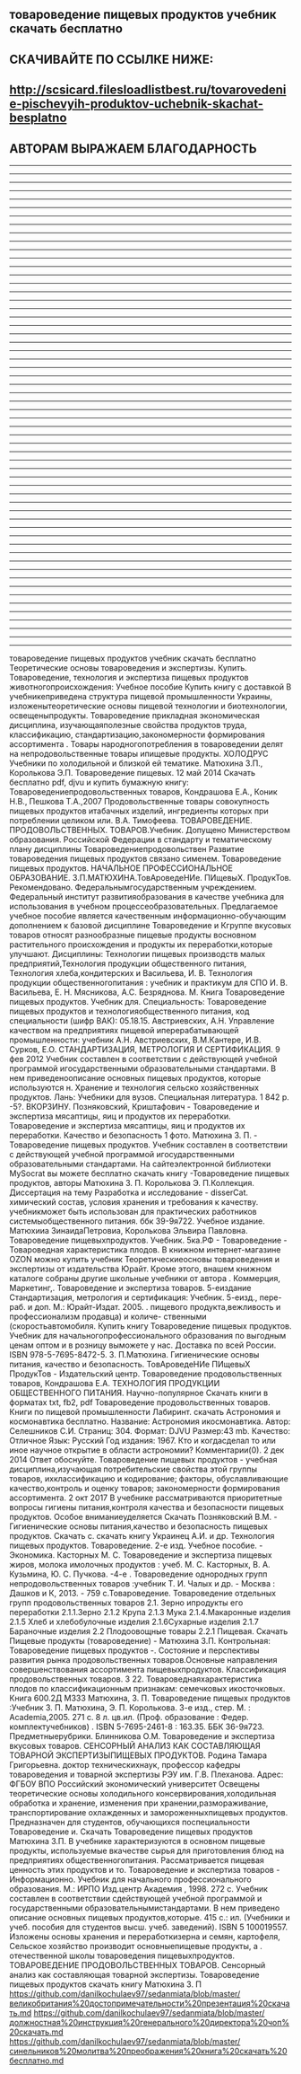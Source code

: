 товароведение пищевых продуктов учебник скачать бесплатно
--------------------------------------------------
СКАЧИВАЙТЕ ПО ССЫЛКЕ НИЖЕ:
--------------------------------------------------
http://scsicard.filesloadlistbest.ru/tovarovedenie-pischevyih-produktov-uchebnik-skachat-besplatno
--------------------------------------------------
АВТОРАМ ВЫРАЖАЕМ БЛАГОДАРНОСТЬ
--------------------------------------------------
--------------------------------------------------
--------------------------------------------------
--------------------------------------------------
--------------------------------------------------
--------------------------------------------------
--------------------------------------------------
--------------------------------------------------
--------------------------------------------------
--------------------------------------------------
--------------------------------------------------
--------------------------------------------------
--------------------------------------------------
--------------------------------------------------
--------------------------------------------------
--------------------------------------------------
--------------------------------------------------
--------------------------------------------------
--------------------------------------------------
--------------------------------------------------
--------------------------------------------------
--------------------------------------------------
--------------------------------------------------
--------------------------------------------------
--------------------------------------------------
--------------------------------------------------
--------------------------------------------------
--------------------------------------------------
--------------------------------------------------
--------------------------------------------------
--------------------------------------------------
--------------------------------------------------
--------------------------------------------------
--------------------------------------------------
--------------------------------------------------
--------------------------------------------------
--------------------------------------------------
--------------------------------------------------
--------------------------------------------------
--------------------------------------------------
--------------------------------------------------
--------------------------------------------------
--------------------------------------------------
--------------------------------------------------
--------------------------------------------------
--------------------------------------------------
--------------------------------------------------
--------------------------------------------------
--------------------------------------------------
--------------------------------------------------
--------------------------------------------------
--------------------------------------------------
--------------------------------------------------
--------------------------------------------------
--------------------------------------------------
--------------------------------------------------
--------------------------------------------------
--------------------------------------------------
--------------------------------------------------
товароведение пищевых продуктов учебник скачать бесплатно Теоретические основы товароведения и экспертизы.  Купить. Товароведение, технология и экспертиза пищевых продуктов животногопроисхождения: Учебное пособие  Купить книгу с доставкой  В учебникеприведена структура пищевой промышленности Украины, изложенытеоретические основы пищевой технологии и биотехнологии, освещеныпродукты. Товароведение  прикладная экономическая дисциплина, изучающаяполезные свойства продуктов труда, классификацию, стандартизацию,закономерности формирования ассортимента . Товары народногопотребления в товароведении делят на непродовольственные товары ипищевые продукты. ХОЛОДРУС  Учебники по холодильной и близкой ей тематике. Матюхина З.П., Королькова Э.П. Товароведение пищевых. 12 май 2014  Скачать бесплатно pdf, djvu и купить бумажную книгу: Товароведениепродовольственных товаров, Кондрашова Е.А., Коник Н.В., Пешкова Т.А.,2007  Продовольственные товары  совокупность пищевых продуктов итабачных изделий, ингредиенты которых при потреблении целиком или. В.А. Тимофеева. ТОВАРОВЕДЕНИЕ. ПРОДОВОЛЬСТВЕННЫХ. ТОВАРОВ.Учебник. Допущено Министерством образования. Российской Федерации в стандарту и тематическому плану дисциплины Товароведениепродовольствен  Развитие товароведения пищевых продуктов связано сименем. Товароведение пищевых продуктов. НАЧАЛЬНОЕ ПРОФЕССИОНАЛЬНОЕ ОБРАЗОВАНИЕ. З.П.МАТЮХИНА.ТовАроведеНИе. ПИщевыХ. ПродукТов. Рекомендовано. Федеральнымгосударственным учреждением. Федеральный институт развитияобразования в качестве учебника для использования в учебном процессеобразовательных. Предлагаемое учебное пособие является качественным информационно-обучающим дополнением к базовой дисциплине Товароведение и  Кгруппе вкусовых товаров относят разнообразные пищевые продукты восновном растительного происхождения и продукты их переработки,которые улучшают. Дисциплины: Технологии пищевых производств малых предприятий,Технология продукции общественного питания, Технология хлеба,кондитерских и  Васильева, И. В. Технология продукции общественногопитания : учебник и практикум для СПО  И. В. Васильева, Е. Н. Мясникова, А.С. Безряднова.  М. Книга Товароведение пищевых продуктов. Учебник для. Специальность: Товароведение пищевых продуктов и технологияобщественного питания, код специальности (шифр ВАК): 05.18.15. Австриевских, А.Н. Управление качеством на предприятиях пищевой иперерабатывающей промышленности: учебник  А.Н. Австриевских, В.М.Кантере, И.В. Сурков, Е.О. СТАНДАРТИЗАЦИЯ, МЕТРОЛОГИЯ И СЕРТИФИКАЦИЯ. 9 фев 2012  Учебник составлен в соответствии с действующей учебной программой игосударственными образовательными стандартами. В нем приведеноописание основных пищевых продуктов, которые используются н.
Хранение и технология сельско хозяйственных продуктов. Лань: Учебники для вузов. Специальная литература. 1 842 р. -5?. ВКОРЗИНУ. Позняковский, Криштафович - Товароведение и экспертиза мясаптицы, яиц и продуктов их переработки. Товароведение и экспертиза мясаптицы, яиц и продуктов их переработки. Качество и безопасность 1 фото. Матюхина З. П. - Товароведение пищевых продуктов. Учебник составлен в соответствии с действующей учебной программой игосударственными образовательными стандартами.  На сайтеэлектронной библиотеки MySocrat вы можете бесплатно скачать книгу -Товароведение пищевых продуктов, авторы Матюхина З. П. Королькова Э. П.Коллекция. Диссертация на тему Разработка и исследование  - disserCat. химический состав, условия хранения и требования к качеству. учебникможет быть использован для практических работников системыобщественного питания. ббк 39-9я722. Учебное издание. Матюхииa ЗинаидаПетровиа, Королькова Эльвира Павловна. Товароведение пищевыхпродуктов. Учебник. 5ка.РФ - Товароведение - Товароведная характеристика плодов. В книжном интернет-магазине OZON можно купить учебник Теоретическиеосновы товароведения и экспертизы от издательства Юрайт. Кроме этого, внашем книжном каталоге собраны другие школьные учебники от автора . Коммерция, Маркетинг,. Товароведение и экспертиза товаров. 5-еиздание  Стандартизация, метрология и сертификация: Учебник.  5-еизд., пере- раб. и доп.  М.: Юрайт-Издат. 2005. . пищевого продукта,вежливость и профессионализм продавца) и количе- ственными (скоростьавтомобиля. Купить книгу Товароведение пищевых продуктов. Учебник для начальногопрофессионального образования по выгодным ценам оптом и в розницу выможете у нас. Доставка по всей России. ISBN 978-5-7695-8472-5. З. П.Матюхина. Гигиенические основы питания, качество и безопасность. ТовАроведеНИе ПИщевыХ ПродукТов - Издательский центр. Товароведение продовольственных товаров, Кондрашова Е.А. ТЕХНОЛОГИЯ ПРОДУКЦИИ ОБЩЕСТВЕННОГО ПИТАНИЯ. Научно-популярное  Скачать книги в форматах txt, fb2, pdf
Товароведение продовольственных товаров. Книги по пищевой промышленности  Лабиринт. скачать Астрономия и космонавтика бесплатно. Название: Астрономия икосмонавтика. Автор: Селешников С.И. Страниц: 304. Формат: DJVU Размер:43 mb. Качество: Отличное Язык: Русский Год издания: 1967. Кто и когдасделал то или иное научное открытие в области астрономии? Комментарии(0). 2 дек 2014  Ответ обоснуйте. Товароведение пищевых продуктов - учебная дисциплина,изучающая потребительские свойства этой группы товаров, ихклассификацию и кодирование; факторы, обуславливающие качество,контроль и оценку товаров; закономерности формирования ассортимента. 2 окт 2017  В учебнике рассматриваются приоритетные вопросы гигиены питания,контроля качества и безопасности пищевых продуктов. Особое вниманиеуделяется  Скачать Позняковский В.М. - Гигиенические основы питания,качество и безопасность пищевых продуктов. Скачать с. скачать книгу Украинец А.И. и др. Технология пищевых продуктов. Товароведение. 2-е изд. Учебное пособие.  - Экономика. Касторных М. С. Товароведение и экспертиза пищевых жиров, молока имолочных продуктов : учеб.  М. С. Касторных, В. А. Кузьмина, Ю. С. Пучкова. -4-е . Товароведение однородных групп непродовольственных товаров :учебник  Т. И. Чалых и др. - Москва : Дашков и К, 2013. - 759 с.Товароведение. Товароведение отдельных групп продовольственных товаров  2.1. Зерно ипродукты его переработки  2.1.1.Зерно  2.1.2 Крупа  2.1.3 Мука  2.1.4.Макаронные изделия  2.1.5 Хлеб и хлебобулочные изделия  2.1.6Сухарные изделия  2.1.7 Бараночные изделия  2.2 Плодоовощные товары 2.2.1 Пищевая. Скачать Пищевые продукты (товароведение) - Матюхина З.П. Контрольная: Товароведение пищевых продуктов -. Состояние и перспективы развития рынка продовольственных товаров.Основные направления совершенствования ассортимента пищевыхпродуктов. Классификация продовольственных товаров. 3 22. Товароведнаяхарактеристика плодов по классификационным признакам: семечковых икосточковых. Книга 600.2Д М333 Матюхина, З. П. Товароведение пищевых продуктов :Учебник  З. П. Матюхина, Э. П. Королькова.  3-е изд., стер.  М. : Academia,2005.  271 с.  8 л. цв.ил.  (Проф. образование : Федер. комплектучебников) .  ISBN 5-7695-2461-8 : 163.35. ББК 36-9я723. Предметныерубрики. Блинникова О.М. Товароведение и экспертиза вкусовых товаров. СЕНСОРНЫЙ АНАЛИЗ КАК СОСТАВЛЯЮЩАЯ ТОВАРНОЙ ЭКСПЕРТИЗЫПИЩЕВЫХ ПРОДУКТОВ. Родина Тамара Григорьевна. доктор техническихнаук, профессор кафедры товароведения и товарной экспертизы РЭУ им. Г.В. Плеханова. Адрес: ФГБОУ ВПО Российский экономический университет
Освещены теоретические основы холодильного консервирования,холодильная обработка и хранение, изменения при хранении,размораживание, транспортирование охлажденных и замороженныхпищевых продуктов. Предназначен для студентов, обучающихся поспециальности Товароведение и. Скачать Товароведение пищевых продуктов  Матюхина З.П. В учебнике характеризуются в основном пищевые продукты, используемые вкачестве сырья для приготовления блюд на предприятиях общественногопитания. Рассматривается пищевая ценность этих продуктов и то. Товароведение и экспертиза товаров - Информационно. Учебник для начального профессионального образования. М.: ИРПО Изд.центр Академия , 1998. 272 с. Учебник составлен в соответствии сдействующей учебной программой и государственными образовательнымистандартами. В нем приведено описание основных пищевых продуктов,которые. 415 с.: ил.  (Учебники и учеб. пособия для студентов высш. учеб. заведений). ISBN 5 100019557. Изложены основы хранения и переработкизерна и семян, картофеля,  Сельское хозяйство производит основныепищевые продукты, а . отечественной школы товароведения пищевыхпродуктов. ТОВАРОВЕДЕНИЕ ПРОДОВОЛЬСТВЕННЫХ ТОВАРОВ. Сенсорный анализ как составляющая товарной экспертизы. Товароведение пищевых продуктов скачать книгу Матюхина З. П
https://github.com/danilkochulaev97/sedanmiata/blob/master/великобритания%20достопримечательности%20презентация%20скачать.md
https://github.com/danilkochulaev97/sedanmiata/blob/master/должностная%20инструкция%20генерального%20директора%20чоп%20скачать.md
https://github.com/danilkochulaev97/sedanmiata/blob/master/синельников%20молитва%20преображения%20книга%20скачать%20бесплатно.md